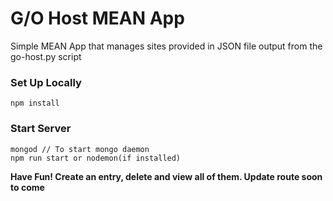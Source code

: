 # G/O Host MEAN App #

Simple MEAN App that manages sites provided in JSON file output from the go-host.py script

### Set Up Locally ###

~~~~
npm install 
~~~~

### Start Server ###

~~~~
mongod // To start mongo daemon
npm run start or nodemon(if installed) 
~~~~


**Have Fun! Create an entry, delete and view all of them. Update route soon to come**
